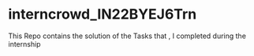 # interncrowd_IN22BYEJ6Trn
This Repo contains the solution of the Tasks that , I completed during the internship
